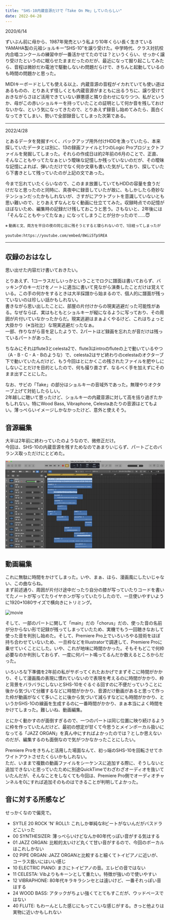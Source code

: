 ```yaml
---
title: "SHS-10内蔵音源だけで「Take On Me」していたらしい"
date: 2022-04-28
---
```


2020/6/14  

ずいぶん前に母から、1987年発売という私より10年くらい長く生きているYAMAHA製の元祖ショルキー“SHS-10”を譲り受けた。中学時代、クラス対抗校内合唱コンクールの練習中が一番活かせてたのでは？というくらい、せっかく譲り受けたというのに眠らせたままだったのだが、最近になって掘り起こしてみたら、音程は微妙だわ電池で駆動しないわ問題だらけで、きちんと起動しているのも時間の問題かと思った。  

MIDIキーボードとしても使える以上、内蔵音源の音程がイカれていても使い道はあるものの、とりあえず怪しくとも内蔵音源がまともに出るうちに、譲り受けておきながらさほど活用できていない罪悪感と隣り合わせになりつつ、私がというか、母がこの赤いショルキーを持っていたことの証明として何か音を残しておけないかな、という気になってきたので、とりあえず録音し始めてみたら、面白くなってきてしまい、勢いで全部録音してしまった次第である。  

---

2022/4/28

とあるデータを発掘すべく、バックアップ用外付けHDDを漁っていたら、本来探していたデータとは別に、13の録画ファイルと1つのLogic Proプロジェクトファイルを発掘してしまった。それらの作成日は約2年前の6月のことで、正直、そんなこともやってたなぁという曖昧な記憶しか残っていないのだが、その曖昧な記憶によれば、弾いただけでなく何か文章も書いた気がしており、探していたら下書きとして残っていたのが上記の文であった。  

今まで忘れていたくらいなので、このまま放置していてもHDDの容量を食うだけだなと思ったのと同時に、真夜中に録音していたが故に、もしかしたら奇妙なテンションだったかもしれないが、さすがにアウトプットを意識していないとも思い難いので、とりあえずなんとなく動画に仕立ててみた。収録時点での記憶がほぼないため、編集時の記録だけ残しておこうと思う。さもないと、2年後には「そんなこともやってたなぁ」になってしまうことが分かったので……😇  

<small>※ 動画と文、両方を平日の夜の同じ日に残そうとすると寝られないので、1日経ってしまったが</small>

`youtube:https://youtube.com/embed/8Wii5TpSREA`


---

## 収録のおはなし

思い出せた内容だけ書いておきたい。  

とりあえず、1コーラスだしいっかということでロクに譜面は書いておらず、バッキングのキーだけをノートに適当に書いて見ながら演奏したことだけは覚えている。この手の何かをするときは大半採譜から始まるので、個人的に譜面が残っていないのは珍しい話かもしれない。  
書きながら思い出したことに、部屋の片付けからの現実逃避だった可能性がある。なぜならば、実はもともとショルキーが縦になるように写っており、その周囲が片付いていなかったからだ。現実逃避はまぁよくやるけど、これはちょっと大掛かり（※当社比）な現実逃避だったなぁ。   
一部、作りながら音を足したようで、2パートほど録画を忘れたが音だけは残っているパートがあった。  

ちなみにそれはflute3とcelesta2で、flute3はintroのfluteの上で動いているやつ（A - B - C - A - Bのような）で、celesta2はサビ終わりのcelestaのオクターブ下で動いていたんだけど、もう今回はとにかくこの残されたファイルを肥やしにしないことだけを目的としたので、何も撮り直さず、なるべく手を加えずにそのまま出すことにした。

なお、サビの「Take」の部分はショルキーの音域外であった。無理やりオクターブ上げて対処したらしい。  
2年越しに聴いて思ったけど、ショルキーの内蔵音源に対して高を括り過ぎたかもしれない。特にWood Bass, Vibraphone, Celestaあたりの音源はとてもよい。薄っぺらいイメージしかなかったけど、意外と使えそう。  

## 音源編集
大半は2年前に終わっていたのようなので、微修正だけ。  
今回は、SHS-10の内蔵音源を残すためなのであまりいじらず、パートごとのバランス取っただけにとどめた。  

![logic](./logic.png)

## 動画編集
これに無駄に時間をかけてしまった。いや、まぁ、ほら、漫画風にしたいじゃない、この曲ならね。  
まず前述通り、周囲が片付け途中だったり自分の膝が写っていたりコードを書いてたノートが写ってたりイヤホンが写っていたりしたので、一旦使いやすいように1920*1080サイズで横向きにトリミング。  

![movie](./movie.png)

そして、一部のパートに関して「main」だの「chorus」だの、使った音の名前が分からない形で記録が残ってしまっていたため、実機でもう一回聴きなおして使った音を判別し始めた。そして、Premiere Pro上でいろいろやる技術をほぼ持ち合わせていないため、一旦枠などをIllustratorで調達して、Premiere Proに乗せていくことにした。いや、これが地味に時間かかった。そもそもどこで何枠必要なのか判別しておらず、一度に何パート鳴ってるんだか数えるところからだった。  

いろいろな下準備を2年前の私がサボってくれたおかげでまずそこに時間がかかり、そして漫画風の表現に慣れていないので表現を考えるのに時間がかかり、枠と背景をバラバラにしないとSHS-10をぐるぐる回すのに不便だっていうことに後から気づいて分離するなどに時間がかかり、音源だけ動画があると思って作った枠が動画がなくて多いことに後から気づいて減らすなどにも時間がかかり、というかSHS-1Oの線画を生成するのに一番時間がかかり、まぁ本当によく時間をかけてしまった。難しいね、動画編集。  

とにかく動かすのが面倒すぎるので、一つのパートは同じ位置に映り続けるように枠を作っていたんだけど、最初の想定が甘くて今思うとメインボーカル扱いになってる「JAZZ ORGAN」を真ん中にすればよかったのでは？としか思えないのだが、編集するのも面倒なので気がつかなかったことにしたい。  

Premiere Proをきちんと活用した場面なんて、初っ端のSHS-10を回転させてホワイトアウトさせたくらいかもしれない。  
ただ、いままで複数の動画ファイルをシーケンスに追加する際に、そうしないと追加できないと思っていたために別途QuickTimeでわざわざオーディオを抜いていたんだが、そんなことをしなくても今回は、Premiere Pro側でオーディオチャンネルを0にすれば追加そのものはできることが判明してよかった。

## 音に対する所感など
せっかくなので偏見で。  
- SYTLE 20 ROCK 'N' ROLL1: これしか単純な8ビートがないんだがバスドラどこいった
- 00 SYNTHESIZER: 薄っぺらいけどなんか80年代っぽい音がする気はする
- 01 JAZZ ORGAN: 比較的太いけど丸くて甘い音がするので、今回のボーカルはこれしかない
- 02 PIPE ORGAN: JAZZ ORGANと比較すると細くてトイピアノに近いが、コーラス扱いにはいい感じ
- 10 ELECTRIC PIANO: まさにトイピアノの音。エレピの音ではない
- 11 CELESTA: Vibよりもキーンとして重たい。特徴が強いので使いやすい
- 12 VIBRAPHONE: 80年代キラキラシンセとは遠いけど、一番それっぽい音はする
- 24 WOOD BASS: アタックがちょい強くてとてもすこだが、ウッドベースではない
- 40 FLUTE: もわーんとした感じにもってこいな感じがする。きっと他よりは実物に近いかもしれない